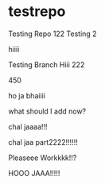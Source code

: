 # testrepo
Testing Repo
122
Testing 2 


hiiii

Testing Branch Hiii 222

450


ho ja bhaiiii


what should I add now?

chal jaaaa!!!

chal jaa part2222!!!!!!


Pleaseee Workkkk!!?


HOOO JAAA!!!!!

